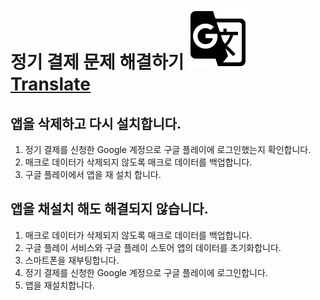 # 정기 결제 문제 해결하기 <a href="translation_guide.md" rel="some text">![Foo](assets/g_translate_black_48dp.png)</a> [Translate](translation_guide.md)




## 앱을 삭제하고 다시 설치합니다.
1. 정기 결제를 신청한 Google 계정으로 구글 플레이에 로그인했는지 확인합니다.
2. 매크로 데이터가 삭제되지 않도록 매크로 데이터를 백업합니다.
3. 구글 플레이에서 앱을 재 설치 합니다.

## 앱을 채설치 해도 해결되지 않습니다.
1. 매크로 데이터가 삭제되지 않도록 매크로 데이터를 백업합니다.
2. 구글 플레이 서비스와 구글 플레이 스토어 앱의 데이터를 초기화합니다.
3. 스마트폰을 재부팅합니다.
4. 정기 결제를 신청한 Google 계정으로 구글 플레이에 로그인합니다.
5. 앱을 재설치합니다.


